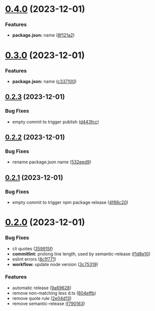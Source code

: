 # [0.4.0](https://github.com/Jeysef/typed-less-modules/compare/v0.3.0...v0.4.0) (2023-12-01)

### Features

- **package.json:** name ([8f121a2](https://github.com/Jeysef/typed-less-modules/commit/8f121a267c402443ae2ccc01949a22602783df92))

# [0.3.0](https://github.com/Jeysef/typed-less-modules/compare/v0.2.3...v0.3.0) (2023-12-01)

### Features

- **package.json:** name ([c337100](https://github.com/Jeysef/typed-less-modules/commit/c337100ec0244d9228c1ae272d4ab98280214c3c))

## [0.2.3](https://github.com/Jeysef/typed-less-modules/compare/v0.2.2...v0.2.3) (2023-12-01)

### Bug Fixes

- empty commit to trigger publish ([d443fcc](https://github.com/Jeysef/typed-less-modules/commit/d443fccf315db2774f5290fb7b3b055721d832fd))

## [0.2.2](https://github.com/Jeysef/typed-less-modules/compare/v0.2.1...v0.2.2) (2023-12-01)

### Bug Fixes

- rename package.json name ([532eed9](https://github.com/Jeysef/typed-less-modules/commit/532eed9900b0d38170e77e56541f53ee707ceb0e))

## [0.2.1](https://github.com/Jeysef/typed-less-modules/compare/v0.2.0...v0.2.1) (2023-12-01)

### Bug Fixes

- empty commit to trigger npm package release ([4f88c20](https://github.com/Jeysef/typed-less-modules/commit/4f88c2005f71c9d1f5b4413b9f15f734933a801c))

# [0.2.0](https://github.com/Jeysef/typed-less-modules/compare/v0.1.3...v0.2.0) (2023-12-01)

### Bug Fixes

- cli quotes ([359915f](https://github.com/Jeysef/typed-less-modules/commit/359915f83e41606a996fe9a516f5656f71767466))
- **commitlint:** prolong line length, used by semantic-release ([f1d8e10](https://github.com/Jeysef/typed-less-modules/commit/f1d8e1013ec70e190a5c83c8a30a03e375602ff2))
- eslint errors ([8c1f771](https://github.com/Jeysef/typed-less-modules/commit/8c1f771492ab3906da8b7548e59090005df555f6))
- **workflow:** update node version ([3c75319](https://github.com/Jeysef/typed-less-modules/commit/3c75319e0ca70b65141addc596c98f797e515ffe))

### Features

- automatic release ([9a69628](https://github.com/Jeysef/typed-less-modules/commit/9a6962848ab2131f6b4d76ef863ca8c312bcd9af))
- remove non-matching less d.ts ([604effb](https://github.com/Jeysef/typed-less-modules/commit/604effb049e8d78b5cdbaaaba646f1be908552ca))
- remove quote rule ([2e04d13](https://github.com/Jeysef/typed-less-modules/commit/2e04d1317b51b1573e005481d3247e5dd7094e62))
- remove semantic-release ([f790163](https://github.com/Jeysef/typed-less-modules/commit/f7901635fac73cc6dbc919e98efd1eacd85ccecc))
